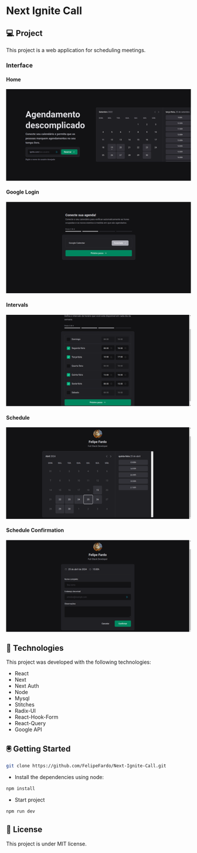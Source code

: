 # Next Ignite Call

## 💻 Project
  This project is a web application for scheduling meetings.

### Interface

#### Home
![Home](https://github.com/FelipeFardo/Assets/blob/main/Next-Ignite-Call/Screenshot_01.png)


#### Google Login
![Google Login](https://github.com/FelipeFardo/Assets/blob/main/Next-Ignite-Call/Screenshot_02.png)

#### Intervals
![Intervals](https://github.com/FelipeFardo/Assets/blob/main/Next-Ignite-Call/Screenshot_03.png)

#### Schedule
![Schedule](https://github.com/FelipeFardo/Assets/blob/main/Next-Ignite-Call/Screenshot_04.png)

#### Schedule Confirmation
![Schedule Confirmation](https://github.com/FelipeFardo/Assets/blob/main/Next-Ignite-Call/Screenshot_05.png)


## 🚀 Technologies
This project was developed with the following technologies:

- React
- Next
- Next Auth
- Node
- Mysql
- Stitches
- Radix-UI
- React-Hook-Form
- React-Query
- Google API

## 🖲️ Getting Started
 ```sh
git clone https://github.com/FelipeFardo/Next-Ignite-Call.git
  ```
 - Install the dependencies using node:
 ```sh
 npm install 
  ```
  - Start project
 ```sh
npm run dev 
  ```


## 📝 License

This project is under MIT license.
